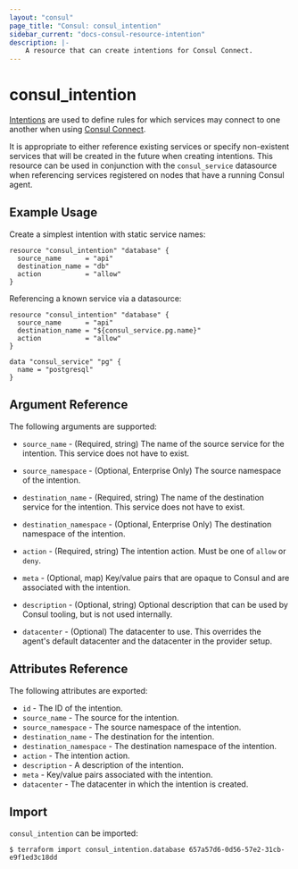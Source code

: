 ```yaml
---
layout: "consul"
page_title: "Consul: consul_intention"
sidebar_current: "docs-consul-resource-intention"
description: |-
    A resource that can create intentions for Consul Connect.
---
```


# consul_intention

[Intentions](https://www.consul.io/docs/connect/intentions.html) are used to define
rules for which services may connect to one another when using [Consul Connect](https://www.consul.io/docs/connect/index.html).

It is appropriate to either reference existing services or specify non-existent services
that will be created in the future when creating intentions. This resource can be used
in conjunction with the `consul_service` datasource when referencing services
registered on nodes that have a running Consul agent.

## Example Usage

Create a simplest intention with static service names:

```hcl
resource "consul_intention" "database" {
  source_name      = "api"
  destination_name = "db"
  action           = "allow"
}
```

Referencing a known service via a datasource:

```hcl
resource "consul_intention" "database" {
  source_name      = "api"
  destination_name = "${consul_service.pg.name}"
  action           = "allow"
}

data "consul_service" "pg" {
  name = "postgresql"
}
```

## Argument Reference

The following arguments are supported:

* `source_name` - (Required, string) The name of the source service for the intention. This
service does not have to exist.

* `source_namespace` - (Optional, Enterprise Only) The source namespace of the
  intention.

* `destination_name` - (Required, string) The name of the destination service for the intention. This
service does not have to exist.

* `destination_namespace` - (Optional, Enterprise Only) The destination
  namespace of the intention.

* `action` - (Required, string) The intention action. Must be one of `allow` or `deny`.

* `meta` - (Optional, map) Key/value pairs that are opaque to Consul and are associated
with the intention.

* `description` - (Optional, string) Optional description that can be used by Consul
tooling, but is not used internally.

* `datacenter` - (Optional) The datacenter to use. This overrides the
  agent's default datacenter and the datacenter in the provider setup.

## Attributes Reference

The following attributes are exported:

* `id` - The ID of the intention.
* `source_name` - The source for the intention.
* `source_namespace` - The source namespace of the intention.
* `destination_name` - The destination for the intention.
* `destination_namespace` - The destination namespace of the intention.
* `action` - The intention action.
* `description` - A description of the intention.
* `meta` - Key/value pairs associated with the intention.
* `datacenter` - The datacenter in which the intention is created.

## Import

`consul_intention` can be imported:

```
$ terraform import consul_intention.database 657a57d6-0d56-57e2-31cb-e9f1ed3c18dd
```
